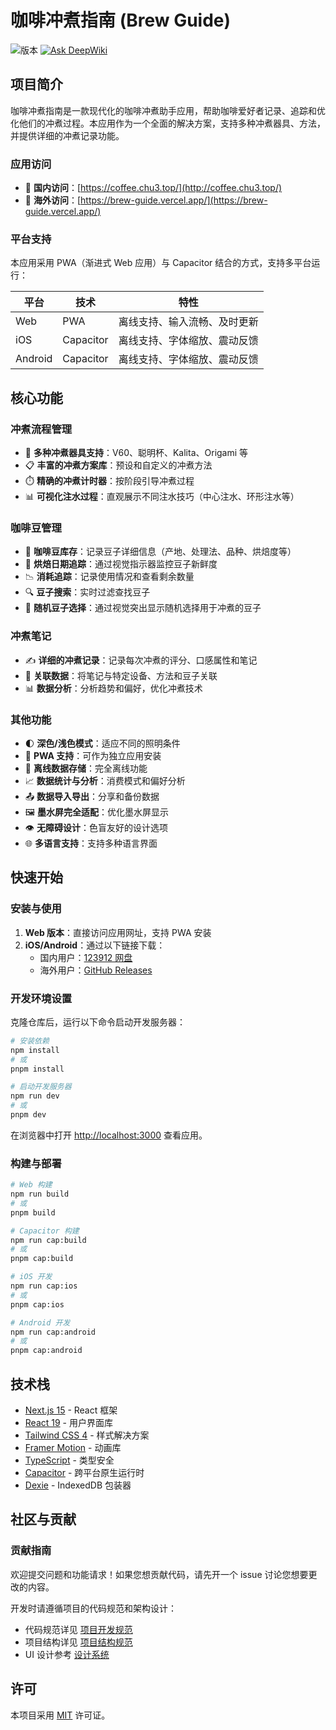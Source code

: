 # 咖啡冲煮指南 (Brew Guide)

![版本](https://img.shields.io/badge/版本-1.3.8-blue)
[![Ask DeepWiki](https://deepwiki.com/badge.svg)](https://deepwiki.com/chu3/brew-guide)

## 项目简介

咖啡冲煮指南是一款现代化的咖啡冲煮助手应用，帮助咖啡爱好者记录、追踪和优化他们的冲煮过程。本应用作为一个全面的解决方案，支持多种冲煮器具、方法，并提供详细的冲煮记录功能。

### 应用访问

- 🔗 **国内访问**：[https://coffee.chu3.top/](http://coffee.chu3.top/)
- 🔗 **海外访问**：[https://brew-guide.vercel.app/](https://brew-guide.vercel.app/)

### 平台支持

本应用采用 PWA（渐进式 Web 应用）与 Capacitor 结合的方式，支持多平台运行：

| 平台 | 技术 | 特性 |
|------|------|------|
| Web | PWA | 离线支持、输入流畅、及时更新 |
| iOS | Capacitor | 离线支持、字体缩放、震动反馈 |
| Android | Capacitor | 离线支持、字体缩放、震动反馈 |

## 核心功能

### 冲煮流程管理

- 🧰 **多种冲煮器具支持**：V60、聪明杯、Kalita、Origami 等
- 📋 **丰富的冲煮方案库**：预设和自定义的冲煮方法
- ⏱️ **精确的冲煮计时器**：按阶段引导冲煮过程
- 📊 **可视化注水过程**：直观展示不同注水技巧（中心注水、环形注水等）

### 咖啡豆管理

- 📝 **咖啡豆库存**：记录豆子详细信息（产地、处理法、品种、烘焙度等）
- 📅 **烘焙日期追踪**：通过视觉指示器监控豆子新鲜度
- 📉 **消耗追踪**：记录使用情况和查看剩余数量
- 🔍 **豆子搜索**：实时过滤查找豆子
- 🎲 **随机豆子选择**：通过视觉突出显示随机选择用于冲煮的豆子

### 冲煮笔记

- ✍️ **详细的冲煮记录**：记录每次冲煮的评分、口感属性和笔记
- 🔄 **关联数据**：将笔记与特定设备、方法和豆子关联
- 📊 **数据分析**：分析趋势和偏好，优化冲煮技术

### 其他功能

- 🌓 **深色/浅色模式**：适应不同的照明条件
- 📱 **PWA 支持**：可作为独立应用安装
- 💾 **离线数据存储**：完全离线功能
- 📈 **数据统计与分析**：消费模式和偏好分析
- 📤 **数据导入导出**：分享和备份数据
- 🖼️ **墨水屏完全适配**：优化墨水屏显示
- 👁️ **无障碍设计**：色盲友好的设计选项
- 🌐 **多语言支持**：支持多种语言界面

## 快速开始

### 安装与使用

1. **Web 版本**：直接访问应用网址，支持 PWA 安装
2. **iOS/Android**：通过以下链接下载：
   - 国内用户：[123912 网盘](https://www.123912.com/s/prGKTd-HpJWA)
   - 海外用户：[GitHub Releases](https://github.com/chu3/brew-guide/releases)

### 开发环境设置

克隆仓库后，运行以下命令启动开发服务器：

```bash
# 安装依赖
npm install
# 或
pnpm install

# 启动开发服务器
npm run dev
# 或
pnpm dev
```

在浏览器中打开 [http://localhost:3000](http://localhost:3000) 查看应用。

### 构建与部署

```bash
# Web 构建
npm run build
# 或
pnpm build

# Capacitor 构建
npm run cap:build
# 或
pnpm cap:build

# iOS 开发
npm run cap:ios
# 或
pnpm cap:ios

# Android 开发
npm run cap:android
# 或
pnpm cap:android
```

## 技术栈

- [Next.js 15](https://nextjs.org/) - React 框架
- [React 19](https://react.dev/) - 用户界面库
- [Tailwind CSS 4](https://tailwindcss.com/) - 样式解决方案
- [Framer Motion](https://www.framer.com/motion/) - 动画库
- [TypeScript](https://www.typescriptlang.org/) - 类型安全
- [Capacitor](https://capacitorjs.com/) - 跨平台原生运行时
- [Dexie](https://dexie.org/) - IndexedDB 包装器

## 社区与贡献

### 贡献指南

欢迎提交问题和功能请求！如果您想贡献代码，请先开一个 issue 讨论您想要更改的内容。

开发时请遵循项目的代码规范和架构设计：
- 代码规范详见 [项目开发规范](docs/project_develop.md)
- 项目结构详见 [项目结构规范](docs/project_struct.md)
- UI 设计参考 [设计系统](docs/design_system.md)

## 许可

本项目采用 [MIT](https://choosealicense.com/licenses/mit/) 许可证。
